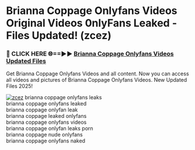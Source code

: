 # Brianna Coppage Onlyfans Videos Original Videos 0nlyFans Leaked - Files Updated! (zcez)

<h3>🔴 CLICK HERE 🌐==►► <a href="https://tinyurl.com/3hn5wdd3" rel="nofollow">Brianna Coppage Onlyfans Videos Updated Files</a></h3>

Get Brianna Coppage Onlyfans Videos and all content. Now you can access all videos and pictures of Brianna Coppage Onlyfans Videos. New Updated Files 2025!

[![zcez](https://i.imgur.com/4HnBqBT.gif)](https://tinyurl.com/3hn5wdd3)
brianna coppage onlyfans leaks<br>
brianna coppage onlyfans leaked<br>
brianna coppage onlyfan leak<br>
brianna coppage leaked onlyfans<br>
brianna coppage onlyfans videos<br>
brianna coppage onlyfan leaks porn<br>
brianna coppage nude onlyfans<br>
brianna coppage onlyfans naked